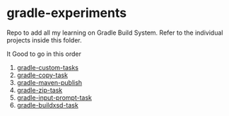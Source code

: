 # gradle-experiments
Repo to add all my learning on Gradle Build System. Refer to the individual projects inside this folder.

It Good to go in this order

1. [gradle-custom-tasks](gradle-custom-tasks)
2. [gradle-copy-task](gradle-copy-task)
3. [gradle-maven-publish](gradle-maven-publish)
4. [gradle-zip-task](gradle-zip-task)
5. [gradle-input-prompt-task](gradle-input-prompt-task)
6. [gradle-buildxsd-task](gradle-buildxsd-task)
